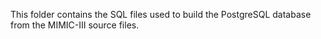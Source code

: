 This folder contains the SQL files used to build the PostgreSQL database from the MIMIC-III source files.
